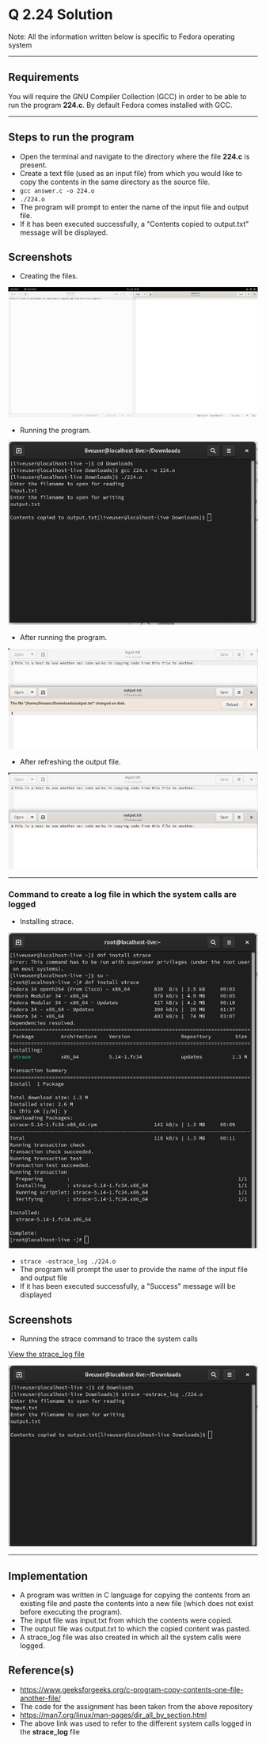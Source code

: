 
# Q 2.24 Solution

Note: All the information written below is specific to Fedora operating system

---

## Requirements

You will require the GNU Compiler Collection (GCC) in order to be able to run the program **224.c**. By default Fedora comes installed with GCC.

---

## Steps to run the program
 - Open the terminal and navigate to the directory where the file **224.c** is present.
 - Create a text file (used as an input file) from which you would like to copy the contents in the same directory as the source file.
 - `gcc answer.c -o 224.o`
 - `./224.o`
 - The program will prompt to enter the name of the input file and output file.
 -  If it has been executed successfully, a "Contents copied to output.txt" message will be displayed.

## Screenshots
- Creating the files.

![App Screenshot](https://github.com/vedantjk/CS252-Assignment-/blob/main/2.24/images/Creating%20input%20and%20output%20files.png)

- Running the program.

![App Screenshot](https://github.com/vedantjk/CS252-Assignment-/blob/main/2.24/images/Compiling%20and%20running%20the%20code.png)

- After running the program.

![App Screenshot](https://github.com/vedantjk/CS252-Assignment-/blob/main/2.24/images/Result%20after%20running%20the%20code.png)

- After refreshing the output file.

![App Screenshot](https://github.com/vedantjk/CS252-Assignment-/blob/main/2.24/images/Result%20after%20refreshing%20the%20output%20page.png)

---

### Command to create a log file in which the system calls are logged
- Installing strace.

![App Screenshot](https://github.com/vedantjk/CS252-Assignment-/blob/main/2.24/images/Installing%20strace.png)
- `strace -ostrace_log ./224.o`
- The program will prompt the user to provide the name of the input file and output file
- If it has been executed successfully, a "Success" message will be displayed

## Screenshots
- Running the strace command to trace the system calls

[View the strace_log file](https://github.com/vedantjk/CS252-Assignment-/blob/main/2.24/strace_log)

![App Screenshot](https://github.com/vedantjk/CS252-Assignment-/blob/main/2.24/images/Running%20the%20strace%20command.png)


---

## Implementation

- A program was written in C language for copying the contents from an existing file and paste the contents into a new file (which does not exist before executing the program).
- The input file was input.txt from which the contents were copied.
- The output file was output.txt to which the copied content was pasted.
- A strace_log file was also created in which all the system calls were logged.



## Reference(s)
- https://www.geeksforgeeks.org/c-program-copy-contents-one-file-another-file/
- The code for the assignment has been taken from the above repository
- https://man7.org/linux/man-pages/dir_all_by_section.html
- The above link was used to refer to the different system calls logged in the **strace_log** file
